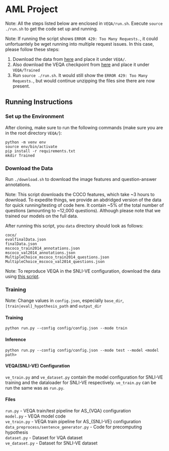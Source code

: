 # AML Project

Note: All the steps listed below are enclosed in `VEQA/run.sh`. Execute `source ./run.sh` to get the code set up and running.

Note: If running the script shows `ERROR 429: Too Many Requests.`, it could unfortuantely be wget running into multiple request issues. In this case, please follow these steps: 
1. Download the data from [here](https://drive.google.com/file/d/1sk55WOI1UkeprcyNT4f6ppoLcjzSK1ua/view?usp=sharing) and place it under `VEQA/`. 
2. Also download the VEQA checkpoint from [here](https://drive.google.com/file/d/13PvcN-Ebn_s57Q-1C6EqKEIvUcExRn9a/view) and place it under `VEQA/Trained`
3. Run `source ./run.sh`. It would still show the `ERROR 429: Too Many Requests.`, but would continue unzipping the files sine there are now present.

## Running Instructions

### Set up the Environment
After cloning, make sure to run the following commands (make sure you are in the root directory `VEQA/`):
```
python -m venv env
source env/bin/activate
pip install -r requirements.txt
mkdir Trained
```

### Download the Data
Run `./download.sh` to download the image features and question-answer annotations.

Note: This script downloads the COCO features, which take ~3 hours to download. To expedite things, we provide an abdridged version of the data for quick running/testing of code here. It contain ~5% of the total number of questions (amounting to ~12,000 questions). Although please note that we trained our models on the full data.

After running this script, you `data` directory should look as follows:
```
coco/
evalfinalData.json
finalData.json
mscoco_train2014_annotations.json
mscoco_val2014_annotations.json
MultipleChoice_mscoco_train2014_questions.json
MultipleChoice_mscoco_val2014_questions.json
```

Note: To reproduce VEQA in the SNLI-VE configuration, download the data using [this script](https://github.com/ChenRocks/UNITER/blob/master/scripts/download_ve.sh).

<!-- VQA Questions data [[link](https://visualqa.org/vqa_v1_download.html)] -->


### Training
Note: Change values in `config.json`, especially `base_dir`, `[train|eval]_hypothesis_path` and `output_dir`

#### Training
`python run.py --config config/config.json --mode train`

#### Inference
`python run.py --config config/config.json --mode test --model <model path>`

#### VEQA(SNLI-VE) Configuration
`ve_train.py` and `ve_dataset.py` contain the model configuration for SNLI-VE training and the dataloader for SNLI-VE respectively. `ve_train.py` can be run the same was as `run.py`.


#### Files
`run.py` - VEQA train/test pipeline for AS_{VQA} configuration\
`model.py` - VEQA model code\
`ve_train.py` - VEQA train pipeline for AS_{SNLI-VE} configuration\
`data_preprocess/sentence_generator.py` - Code for precomputing hypothesis\
`dataset.py` - Dataset for VQA dataset\
`ve_dataset.py` - Dataset for SNLI-VE dataset

